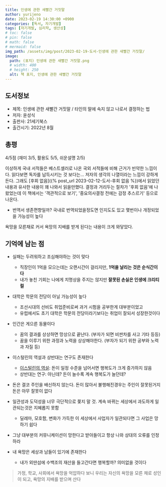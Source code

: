 ```yaml
---
title: 인생에 관한 새빨간 거짓말
author: yurijeno
date: 2023-02-19 14:30:00 +0900
categories: [독서, 자기개발]
tags: [자기개발, 심리학, 생산성]
# toc: false
# pin: false
# math: false
# mermaid: false
img_path: /assets/img/post/2023-02-19-도서-인생에 관한 새빨간 거짓말/
image:
  path: (표지) 인생에 관한 새빨간 거짓말.png
  # width: 400
  # height: 250
  alt: 책 표지, 인생에 관한 새빨간 거짓말
---
```


<!-- ![]((표지) 인생에 관한 새빨간 거짓말.png) -->

## 도서정보

- 제목: 인생에 관한 새빨간 거짓말 / 타인의 말에 속지 않고 나로서 결정하는 법
- 저자: 윤성식
- 출판사: 21세기북스
- 출간시기: 2022년 8월

## 총평

4/5점 (재미 3/5, 활용도 5/5, 쉬운설명 2/5)

이상하게 국내 서적들은 베스트셀러로 나온 국외 서적들에 비해 근거가 빈약한 느낌이다. 읽다보면 독자를 납득시키는 것 보다는... 저자의 생각의 나열이라는 느낌이 강하게 든다. 그래도 [후회 없음]({% post_url 2023-02-12-도서-후회 없음 %})에서 읽었던 내용과 유사한 내용이 꽤 나와서 읽을만했다. 결정과 거리두는 절차가 '후회 없음'에 나왔었는데 이 책에서는 '객관적으로 보기', '중요의사결정 전에는 감정 추스르기' 등으로 나온다.
- 번역서 생존편향일까? 국내로 번역되었을정도면 인지도도 있고 몇번이나 개정되었을 가능성이 높다

욕망을 모른채로 커서 욕망의 지배를 받게 된다는 내용이 크게 와닿았다.

## 기억에 남는 점

- 실패는 두려워하고 조심해야하는 것이 맞다
  - 직장인이 1억을 모으는데는 오랜시간이 걸리지만, **1억을 날리는 것은 순식간이다**
  - 내가 놓친 기회는 나에게 치명상을 주지는 않지만 **잘못된 손실은 인생에 크리티컬**

- 대학은 학문의 전당이 아닐 가능성이 높다
  - 조선시대의 선비도 취업준비로써 과거 시험을 공부한게 대부분이었고
  - 유럽에서도 초기 대학은 학문의 전당이라기보다는 취업이 잘되서 성장한것이다

- 인간은 게으른 동물이다
  - 꿈의 결과를 상상하면 망상으로 끝난다. (부자가 되면 비싼차를 사고 기타 등등)
  - 꿈을 이루기 위한 과정과 노력을 상상해야한다. (부자가 되기 위한 공부와 노력과 자질 등)

- 이스털린의 역설과 상반대는 연구도 존재한다
  - [이스털린의 역설](https://en.wikipedia.org/wiki/Easterlin_paradox): 돈이 일정 수준을 넘어서면 행복도가 크게 증가하지 않음
  - 상반대는 연구: 아닌데? 돈이 늘수록 계속 행복도가 늘던데?

- 돈은 결코 주인을 배신하지 않는다. 돈이 많아서 불행해진경우는 주인이 잘못된거지 돈은 아무 잘못이 없다

- 일관성과 도덕성을 너무 극단적으로 쫒지 말 것. 계속 바뀌는 세상에서 과도하게 일관되는것은 지혜롭지 못함
  - 딜레마, 모호함, 변화가 가득한 이 세상에서 사업자가 일관되다면 그 사업은 망하기 쉽다

- 그냥 대부분의 커뮤니케이션이 망한다고 받아들이고 항상 나와 상대의 오류를 인정하라

- 내 욕망은 세상과 남들이 있기에 존재한다
  - 내가 외딴섬에 수백조의 재산을 들고간다면 행복할까? 의미없을 것이다

> 가정, 학교, 사회에서 욕망을 억압하다 보니 우리는 자신의 욕망을 모른 채로 성인이 되고, 욕망의 지배를 받으며 산다
